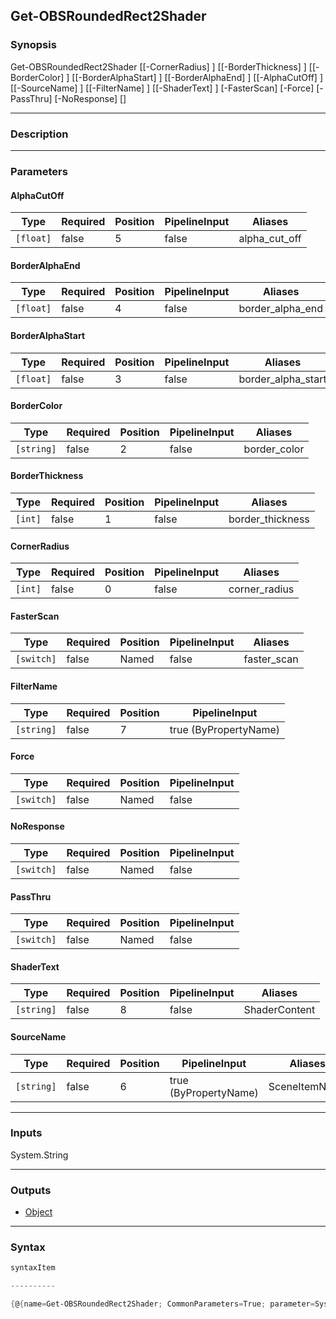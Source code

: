 Get-OBSRoundedRect2Shader
-------------------------

### Synopsis

Get-OBSRoundedRect2Shader [[-CornerRadius] <int>] [[-BorderThickness] <int>] [[-BorderColor] <string>] [[-BorderAlphaStart] <float>] [[-BorderAlphaEnd] <float>] [[-AlphaCutOff] <float>] [[-SourceName] <string>] [[-FilterName] <string>] [[-ShaderText] <string>] [-FasterScan] [-Force] [-PassThru] [-NoResponse] [<CommonParameters>]

---

### Description

---

### Parameters
#### **AlphaCutOff**

|Type     |Required|Position|PipelineInput|Aliases      |
|---------|--------|--------|-------------|-------------|
|`[float]`|false   |5       |false        |alpha_cut_off|

#### **BorderAlphaEnd**

|Type     |Required|Position|PipelineInput|Aliases         |
|---------|--------|--------|-------------|----------------|
|`[float]`|false   |4       |false        |border_alpha_end|

#### **BorderAlphaStart**

|Type     |Required|Position|PipelineInput|Aliases           |
|---------|--------|--------|-------------|------------------|
|`[float]`|false   |3       |false        |border_alpha_start|

#### **BorderColor**

|Type      |Required|Position|PipelineInput|Aliases     |
|----------|--------|--------|-------------|------------|
|`[string]`|false   |2       |false        |border_color|

#### **BorderThickness**

|Type   |Required|Position|PipelineInput|Aliases         |
|-------|--------|--------|-------------|----------------|
|`[int]`|false   |1       |false        |border_thickness|

#### **CornerRadius**

|Type   |Required|Position|PipelineInput|Aliases      |
|-------|--------|--------|-------------|-------------|
|`[int]`|false   |0       |false        |corner_radius|

#### **FasterScan**

|Type      |Required|Position|PipelineInput|Aliases    |
|----------|--------|--------|-------------|-----------|
|`[switch]`|false   |Named   |false        |faster_scan|

#### **FilterName**

|Type      |Required|Position|PipelineInput        |
|----------|--------|--------|---------------------|
|`[string]`|false   |7       |true (ByPropertyName)|

#### **Force**

|Type      |Required|Position|PipelineInput|
|----------|--------|--------|-------------|
|`[switch]`|false   |Named   |false        |

#### **NoResponse**

|Type      |Required|Position|PipelineInput|
|----------|--------|--------|-------------|
|`[switch]`|false   |Named   |false        |

#### **PassThru**

|Type      |Required|Position|PipelineInput|
|----------|--------|--------|-------------|
|`[switch]`|false   |Named   |false        |

#### **ShaderText**

|Type      |Required|Position|PipelineInput|Aliases      |
|----------|--------|--------|-------------|-------------|
|`[string]`|false   |8       |false        |ShaderContent|

#### **SourceName**

|Type      |Required|Position|PipelineInput        |Aliases      |
|----------|--------|--------|---------------------|-------------|
|`[string]`|false   |6       |true (ByPropertyName)|SceneItemName|

---

### Inputs
System.String

---

### Outputs
* [Object](https://learn.microsoft.com/en-us/dotnet/api/System.Object)

---

### Syntax
```PowerShell
syntaxItem
```
```PowerShell
----------
```
```PowerShell
{@{name=Get-OBSRoundedRect2Shader; CommonParameters=True; parameter=System.Object[]}}
```
